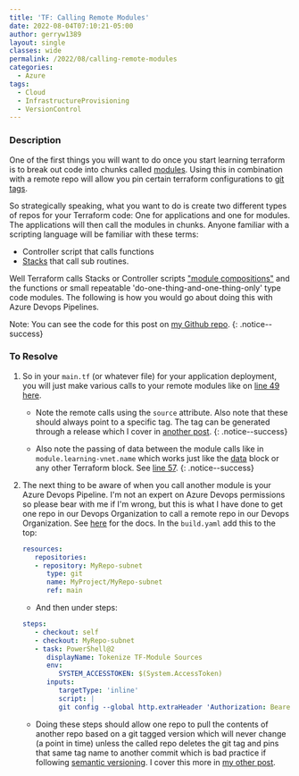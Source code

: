 ```yaml
---
title: 'TF: Calling Remote Modules'
date: 2022-08-04T07:10:21-05:00
author: gerryw1389
layout: single
classes: wide
permalink: /2022/08/calling-remote-modules
categories:
  - Azure
tags:
  - Cloud
  - InfrastructureProvisioning
  - VersionControl
---
```

<!--more-->

### Description

One of the first things you will want to do once you start learning terraform is to break out code into chunks called [modules](https://www.terraform.io/language/modules/syntax). Using this in combination with a remote repo will allow you pin certain terraform configurations to [git tags](https://git-scm.com/book/en/v2/Git-Basics-Tagging). 

So strategically speaking, what you want to do is create two different types of repos for your Terraform code: One for applications and one for modules. The applications will then call the modules in chunks. Anyone familiar with a scripting language will be familiar with these terms:

   - Controller script that calls functions
   - [Stacks](https://en.wikipedia.org/wiki/Call_stack) that call sub routines.

Well Terraform calls Stacks or Controller scripts ["module compositions"](https://www.terraform.io/language/modules/develop/composition) and the functions or small repeatable 'do-one-thing-and-one-thing-only' type code modules. The following is how you would go about doing this with Azure Devops Pipelines. 


Note: You can see the code for this post on [my Github repo](https://github.com/gerryw1389/terraform-examples/tree/main/2022-08-04-calling-remote-modules).
{: .notice--success}

### To Resolve

1. So in your `main.tf` (or whatever file) for your application deployment, you will just make various calls to your remote modules like on [line 49 here](https://github.com/gerryw1389/terraform-examples/blob/main/2022-08-04-calling-remote-modules/main.tf).

   - Note the remote calls using the `source` attribute. Also note that these should always point to a specific tag. The tag can be generated through a release which I cover in [another post](https://automationadmin.com/2022/08/git-tagging).
   {: .notice--success}
   
   - Also note the passing of data between the module calls like in `module.learning-vnet.name` which works just like the [data](https://automationadmin.com/2022/07/tf-reference-current) block or any other Terraform block. See [line 57](https://github.com/gerryw1389/terraform-examples/blob/main/2022-08-04-calling-remote-modules/main.tf).
   {: .notice--success}

2. The next thing to be aware of when you call another module is your Azure Devops Pipeline. I'm not an expert on Azure Devops permissions so please bear with me if I'm wrong, but this is what I have done to get one repo in our Devops Organization to call a remote repo in our Devops Organization. See [here](https://learn.microsoft.com/en-us/azure/devops/pipelines/repos/multi-repo-checkout?view=azure-devops) for the docs. In the `build.yaml` add this to the top:

   ```yaml
   resources:
      repositories:
      - repository: MyRepo-subnet
         type: git
         name: MyProject/MyRepo-subnet
         ref: main
   ```

   - And then under steps:

   ```yaml
   steps:
      - checkout: self        
      - checkout: MyRepo-subnet
      - task: PowerShell@2
         displayName: Tokenize TF-Module Sources
         env:
            SYSTEM_ACCESSTOKEN: $(System.AccessToken)
         inputs:
            targetType: 'inline'
            script: |
            git config --global http.extraHeader 'Authorization: Bearer $(System.AccessToken)'
   ```

   - Doing these steps should allow one repo to pull the contents of another repo based on a git tagged version which will never change (a point in time) unless the called repo deletes the git tag and pins that same tag name to another commit which is bad practice if following [semantic versioning](https://semver.org/). I cover this more in [my other post](https://automationadmin.com/2022/08/git-tagging).

